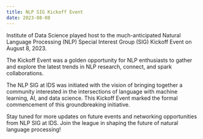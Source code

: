 ```yaml
---
title: NLP SIG Kickoff Event
date: 2023-08-08
---
```


Institute of Data Science played host to the much-anticipated Natural Language Processing (NLP) Special Interest Group (SIG) Kickoff Event on August 8, 2023. 

<!--more-->

The Kickoff Event was a golden opportunity for NLP enthusiasts to gather and explore the latest trends in NLP research, connect, and spark collaborations. 

The NLP SIG at IDS was initiated with the vision of bringing together a community interested in the intersections of language with machine learning, AI, and data science. This Kickoff Event marked the formal commencement of this groundbreaking initiative.

Stay tuned for more updates on future events and networking opportunities from NLP SIG at IDS. Join the league in shaping the future of natural language processing!

